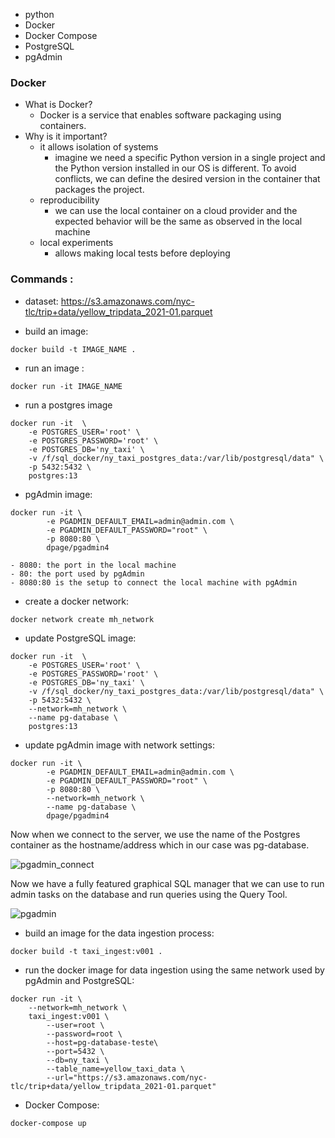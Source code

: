 - python
- Docker
- Docker Compose
- PostgreSQL
- pgAdmin


### Docker

- What is Docker?
    - Docker is a service that enables software packaging using containers.
- Why is it important?
    - it allows isolation of systems
        - imagine we need a specific Python version in a single project and the Python version installed in our OS is different. To avoid conflicts, we can define the desired version in the container that packages the project.
    - reproducibility
        - we can use the local container on a cloud provider and the expected behavior will be the same as observed in the local machine
    - local experiments
        - allows making local tests before deploying

### Commands :

- dataset: https://s3.amazonaws.com/nyc-tlc/trip+data/yellow_tripdata_2021-01.parquet

 - build an image:
 ```
 docker build -t IMAGE_NAME .
 ``` 
 - run an image :
 ```
 docker run -it IMAGE_NAME
 ```
- run a postgres image 
```
docker run -it  \
    -e POSTGRES_USER='root' \
    -e POSTGRES_PASSWORD='root' \
    -e POSTGRES_DB='ny_taxi' \
    -v /f/sql_docker/ny_taxi_postgres_data:/var/lib/postgresql/data" \
    -p 5432:5432 \
    postgres:13 
```

- pgAdmin image: 
```
docker run -it \
        -e PGADMIN_DEFAULT_EMAIL=admin@admin.com \
        -e PGADMIN_DEFAULT_PASSWORD="root" \
        -p 8080:80 \
        dpage/pgadmin4
```



    - 8080: the port in the local machine
    - 80: the port used by pgAdmin
    - 8080:80 is the setup to connect the local machine with pgAdmin

- create a docker network: 
```
docker network create mh_network
```
 
- update PostgreSQL image: 
```
docker run -it  \
    -e POSTGRES_USER='root' \
    -e POSTGRES_PASSWORD='root' \
    -e POSTGRES_DB='ny_taxi' \
    -v /f/sql_docker/ny_taxi_postgres_data:/var/lib/postgresql/data" \
    -p 5432:5432 \
    --network=mh_network \
    --name pg-database \
    postgres:13
```

- update pgAdmin image with network settings: 
```
docker run -it \
        -e PGADMIN_DEFAULT_EMAIL=admin@admin.com \
        -e PGADMIN_DEFAULT_PASSWORD="root" \
        -p 8080:80 \
        --network=mh_network \
        --name pg-database \
        dpage/pgadmin4
```
Now when we connect to the server, we use the name of the Postgres container as the hostname/address which in our case was pg-database.


![pgadmin_connect](https://i.imgur.com/8xKK5S1.png)

Now we have a fully featured graphical SQL manager that we can use to run admin tasks on the database and run queries using the Query Tool.


![pgadmin](https://i.imgur.com/6FSwGXR.png)

- build an image for the data ingestion process: 
```
docker build -t taxi_ingest:v001 .
```

- run the docker image for data ingestion using the same network used by pgAdmin and PostgreSQL:
```
docker run -it \
    --network=mh_network \
    taxi_ingest:v001 \
        --user=root \
        --password=root \
        --host=pg-database-teste\
        --port=5432 \
        --db=ny_taxi \
        --table_name=yellow_taxi_data \
        --url="https://s3.amazonaws.com/nyc-tlc/trip+data/yellow_tripdata_2021-01.parquet"
```

- Docker Compose:
```
docker-compose up
```
